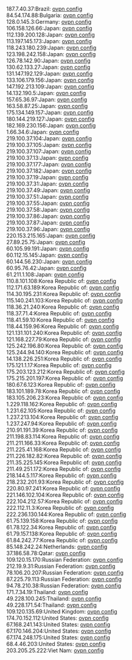 187.7.40.37:Brazil: [ovpn config](vpn/187_7_40_37.ovpn)  
84.54.174.88:Bulgaria: [ovpn config](vpn/84_54_174_88.ovpn)  
128.0.145.3:Germany: [ovpn config](vpn/128_0_145_3.ovpn)  
106.158.126.66:Japan: [ovpn config](vpn/106_158_126_66.ovpn)  
112.139.200.128:Japan: [ovpn config](vpn/112_139_200_128.ovpn)  
113.197.145.173:Japan: [ovpn config](vpn/113_197_145_173.ovpn)  
118.243.180.239:Japan: [ovpn config](vpn/118_243_180_239.ovpn)  
123.198.242.158:Japan: [ovpn config](vpn/123_198_242_158.ovpn)  
126.78.142.90:Japan: [ovpn config](vpn/126_78_142_90.ovpn)  
130.62.133.27:Japan: [ovpn config](vpn/130_62_133_27.ovpn)  
131.147.192.129:Japan: [ovpn config](vpn/131_147_192_129.ovpn)  
133.106.179.156:Japan: [ovpn config](vpn/133_106_179_156.ovpn)  
147.192.213.109:Japan: [ovpn config](vpn/147_192_213_109.ovpn)  
14.132.190.5:Japan: [ovpn config](vpn/14_132_190_5.ovpn)  
157.65.36.97:Japan: [ovpn config](vpn/157_65_36_97.ovpn)  
163.58.87.25:Japan: [ovpn config](vpn/163_58_87_25.ovpn)  
175.134.149.157:Japan: [ovpn config](vpn/175_134_149_157.ovpn)  
180.144.219.127:Japan: [ovpn config](vpn/180_144_219_127.ovpn)  
182.169.230.156:Japan: [ovpn config](vpn/182_169_230_156.ovpn)  
1.66.34.6:Japan: [ovpn config](vpn/1_66_34_6.ovpn)  
219.100.37.104:Japan: [ovpn config](vpn/219_100_37_104.ovpn)  
219.100.37.105:Japan: [ovpn config](vpn/219_100_37_105.ovpn)  
219.100.37.107:Japan: [ovpn config](vpn/219_100_37_107.ovpn)  
219.100.37.13:Japan: [ovpn config](vpn/219_100_37_13.ovpn)  
219.100.37.177:Japan: [ovpn config](vpn/219_100_37_177.ovpn)  
219.100.37.182:Japan: [ovpn config](vpn/219_100_37_182.ovpn)  
219.100.37.19:Japan: [ovpn config](vpn/219_100_37_19.ovpn)  
219.100.37.31:Japan: [ovpn config](vpn/219_100_37_31.ovpn)  
219.100.37.49:Japan: [ovpn config](vpn/219_100_37_49.ovpn)  
219.100.37.51:Japan: [ovpn config](vpn/219_100_37_51.ovpn)  
219.100.37.55:Japan: [ovpn config](vpn/219_100_37_55.ovpn)  
219.100.37.58:Japan: [ovpn config](vpn/219_100_37_58.ovpn)  
219.100.37.86:Japan: [ovpn config](vpn/219_100_37_86.ovpn)  
219.100.37.87:Japan: [ovpn config](vpn/219_100_37_87.ovpn)  
219.100.37.96:Japan: [ovpn config](vpn/219_100_37_96.ovpn)  
220.153.215.165:Japan: [ovpn config](vpn/220_153_215_165.ovpn)  
27.89.25.75:Japan: [ovpn config](vpn/27_89_25_75.ovpn)  
60.105.99.191:Japan: [ovpn config](vpn/60_105_99_191.ovpn)  
60.112.15.145:Japan: [ovpn config](vpn/60_112_15_145.ovpn)  
60.144.56.230:Japan: [ovpn config](vpn/60_144_56_230.ovpn)  
60.95.76.42:Japan: [ovpn config](vpn/60_95_76_42.ovpn)  
61.211.1.108:Japan: [ovpn config](vpn/61_211_1_108.ovpn)  
110.8.101.108:Korea Republic of: [ovpn config](vpn/110_8_101_108.ovpn)  
112.171.63.189:Korea Republic of: [ovpn config](vpn/112_171_63_189.ovpn)  
114.30.195.231:Korea Republic of: [ovpn config](vpn/114_30_195_231.ovpn)  
115.140.241.103:Korea Republic of: [ovpn config](vpn/115_140_241_103.ovpn)  
118.36.21.240:Korea Republic of: [ovpn config](vpn/118_36_21_240.ovpn)  
118.37.71.4:Korea Republic of: [ovpn config](vpn/118_37_71_4.ovpn)  
118.41.59.10:Korea Republic of: [ovpn config](vpn/118_41_59_10.ovpn)  
118.44.159.96:Korea Republic of: [ovpn config](vpn/118_44_159_96.ovpn)  
121.131.101.240:Korea Republic of: [ovpn config](vpn/121_131_101_240.ovpn)  
121.168.227.79:Korea Republic of: [ovpn config](vpn/121_168_227_79.ovpn)  
125.242.196.80:Korea Republic of: [ovpn config](vpn/125_242_196_80.ovpn)  
125.244.94.140:Korea Republic of: [ovpn config](vpn/125_244_94_140.ovpn)  
14.138.226.251:Korea Republic of: [ovpn config](vpn/14_138_226_251.ovpn)  
175.121.1.17:Korea Republic of: [ovpn config](vpn/175_121_1_17.ovpn)  
175.203.123.212:Korea Republic of: [ovpn config](vpn/175_203_123_212.ovpn)  
175.215.201.197:Korea Republic of: [ovpn config](vpn/175_215_201_197.ovpn)  
180.67.6.123:Korea Republic of: [ovpn config](vpn/180_67_6_123.ovpn)  
183.101.189.78:Korea Republic of: [ovpn config](vpn/183_101_189_78.ovpn)  
183.105.206.23:Korea Republic of: [ovpn config](vpn/183_105_206_23.ovpn)  
1.229.118.162:Korea Republic of: [ovpn config](vpn/1_229_118_162.ovpn)  
1.231.62.105:Korea Republic of: [ovpn config](vpn/1_231_62_105.ovpn)  
1.237.213.104:Korea Republic of: [ovpn config](vpn/1_237_213_104.ovpn)  
1.237.247.94:Korea Republic of: [ovpn config](vpn/1_237_247_94.ovpn)  
210.91.191.39:Korea Republic of: [ovpn config](vpn/210_91_191_39.ovpn)  
211.198.83.114:Korea Republic of: [ovpn config](vpn/211_198_83_114.ovpn)  
211.211.166.33:Korea Republic of: [ovpn config](vpn/211_211_166_33.ovpn)  
211.225.41.168:Korea Republic of: [ovpn config](vpn/211_225_41_168.ovpn)  
211.226.182.82:Korea Republic of: [ovpn config](vpn/211_226_182_82.ovpn)  
211.35.225.145:Korea Republic of: [ovpn config](vpn/211_35_225_145.ovpn)  
211.49.251.172:Korea Republic of: [ovpn config](vpn/211_49_251_172.ovpn)  
218.144.5.117:Korea Republic of: [ovpn config](vpn/218_144_5_117.ovpn)  
218.232.201.93:Korea Republic of: [ovpn config](vpn/218_232_201_93.ovpn)  
220.80.97.241:Korea Republic of: [ovpn config](vpn/220_80_97_241.ovpn)  
221.146.102.104:Korea Republic of: [ovpn config](vpn/221_146_102_104.ovpn)  
222.104.212.57:Korea Republic of: [ovpn config](vpn/222_104_212_57.ovpn)  
222.112.11.3:Korea Republic of: [ovpn config](vpn/222_112_11_3.ovpn)  
222.236.130.144:Korea Republic of: [ovpn config](vpn/222_236_130_144.ovpn)  
61.75.139.158:Korea Republic of: [ovpn config](vpn/61_75_139_158.ovpn)  
61.78.122.34:Korea Republic of: [ovpn config](vpn/61_78_122_34.ovpn)  
61.79.157.138:Korea Republic of: [ovpn config](vpn/61_79_157_138.ovpn)  
61.84.242.77:Korea Republic of: [ovpn config](vpn/61_84_242_77.ovpn)  
85.148.242.24:Netherlands: [ovpn config](vpn/85_148_242_24.ovpn)  
37.186.58.78:Qatar: [ovpn config](vpn/37_186_58_78.ovpn)  
109.120.15.170:Russian Federation: [ovpn config](vpn/109_120_15_170.ovpn)  
212.19.9.31:Russian Federation: [ovpn config](vpn/212_19_9_31.ovpn)  
78.106.20.207:Russian Federation: [ovpn config](vpn/78_106_20_207.ovpn)  
87.225.79.113:Russian Federation: [ovpn config](vpn/87_225_79_113.ovpn)  
94.78.210.38:Russian Federation: [ovpn config](vpn/94_78_210_38.ovpn)  
171.7.34.19:Thailand: [ovpn config](vpn/171_7_34_19.ovpn)  
49.228.100.245:Thailand: [ovpn config](vpn/49_228_100_245.ovpn)  
49.228.171.54:Thailand: [ovpn config](vpn/49_228_171_54.ovpn)  
109.120.135.69:United Kingdom: [ovpn config](vpn/109_120_135_69.ovpn)  
174.70.152.112:United States: [ovpn config](vpn/174_70_152_112.ovpn)  
67.168.241.143:United States: [ovpn config](vpn/67_168_241_143.ovpn)  
67.170.146.204:United States: [ovpn config](vpn/67_170_146_204.ovpn)  
67.174.248.175:United States: [ovpn config](vpn/67_174_248_175.ovpn)  
68.4.46.203:United States: [ovpn config](vpn/68_4_46_203.ovpn)  
203.205.25.222:Viet Nam: [ovpn config](vpn/203_205_25_222.ovpn)  
